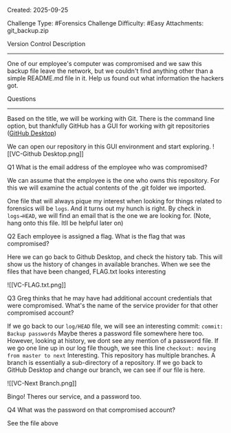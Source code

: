 Created: 2025-09-25

Challenge Type: #Forensics
Challenge Difficulty: #Easy
Attachments: git_backup.zip

Version Control
Description
***
One of our employee's computer was compromised and we saw this backup file leave the network, but we couldn't find anything other than a simple README.md file in it. Help us found out what information the hackers got.

Questions
***
Based on the title, we will be working with Git. There is the command line option, but thankfully GitHub has a GUI for working with git repositories ([GitHub Desktop](https://desktop.github.com/download/))

We can open our repository in this GUI environment and start exploring.
![[VC-Github Desktop.png]]

Q1
What is the email address of the employee who was compromised?

We can assume that the employee is the one who owns this repository. For this we will examine the actual contents of the .git folder we imported. 

One file that will always pique my interest when looking for things related to forensics will be `logs`. And it turns out my hunch is right. By check in `logs→HEAD`, we will find an email that is the one we are looking for.
(Note, hang onto this file. Itll be helpful later on)

Q2
Each employee is assigned a flag. What is the flag that was compromised?

Here we can go back to Github Desktop, and check the history tab. This will show us the history of changes in available branches. When we see the files that have been changed, FLAG.txt looks interesting

![[VC-FLAG.txt.png]]

Q3
Greg thinks that he may have had additional account credentials that were compromised. What's the name of the service provider for that other compromised account?

If we go back to our `log/HEAD` file, we will see an interesting commit:
`commit: Backup passwords`
Maybe theres a password file somewhere here too. However, looking at history, we dont see any mention of a password file. If we go one line up in our log file though, we see this line
`checkout: moving from master to next`
Interesting. This repository has multiple branches. A branch is essentially a sub-directory of a repository. If we go back to GitHub Desktop and change our branch, we can see if our file is here.

![[VC-Next Branch.png]]

Bingo! Theres our service, and a password too.

Q4
What was the password on that compromised account?

See the file above
